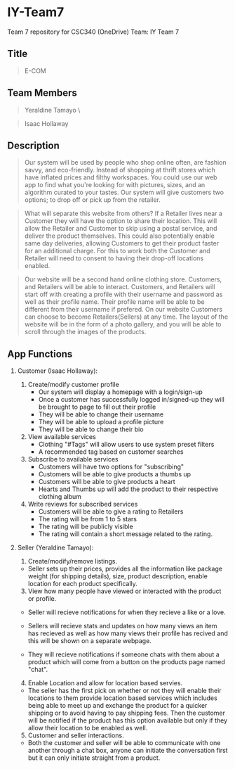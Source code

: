 # IY-Team7

Team 7 repository for CSC340 (OneDrive)
Team: IY Team 7

## Title
> E-COM 

## Team Members
> Yeraldine Tamayo \

> Isaac Hollaway

## Description 
> Our system will be used by people who shop online often, are fashion savvy, and eco-friendly. 
> Instead of shopping at thrift stores which have inflated prices and filthy workspaces. 
> You could use our web app to find what you're looking for with pictures, sizes, and an algorithm curated to your tastes. 
> Our system will give customers two options; to drop off or pick up from the retailer.

> What will separate this website from others? If a Retailer lives near a Customer they will have the option to share their location. 
> This will allow the Retailer and Customer to skip using a postal service, and deliver the product themselves. 
> This could also potentially enable same day deliveries, allowing Customers to get their product faster for an additional charge. 
> For this to work both the Customer and Retailer will need to consent to having their drop-off locations enabled. 

> Our website will be a second hand online clothing store. Customers, and Retailers will be able to interact. 
> Customers, and Retailers will start off with creating a profile with their username and password as well as their profile name. 
> Their profile name will be able to be different from their username if prefered. 
> On our website Customers can choose to become Retailers(Sellers) at any time. 
> The layout of the website will be in the form of a photo gallery, and you will be able to scroll through the images of the products.

## App Functions
1. Customer (Isaac Hollaway):
    1. Create/modify customer profile 
        - Our system will display a homepage with a login/sign-up
        - Once a customer has successfully logged in/signed-up they will be brought to page to fill out their profile
        - They will be able to change their username
        - They will be able to upload a profile picture
        - They will be able to change their bio
    2. View available services 
        - Clothing "#Tags" will allow users to use system preset filters
        - A recommended tag based on customer searches 
    3. Subscribe to available services
        - Customers will have two options for "subscribing"
        - Customers will be able to give products a thumbs up
        - Customers will be able to give products a heart
        - Hearts and Thumbs up will add the product to their respective clothing album 
    4. Write reviews for subscribed services 
        - Customers will be able to give a rating to Retailers
        - The rating will be from 1 to 5 stars
        - The rating will be publicly visible
        - The rating will contain a short message related to the rating.
2. Seller (Yeraldine Tamayo):
    1. Create/modify/remove listings.

    - Seller sets up their prices, provides all the information like package weight (for shipping details), size, product description, enable location for each product specifically.

    3. View how many people have viewed or interacted with the product or profile. 

    - Seller will recieve notifications for when they recieve a like or a love.

    - Sellers will recieve stats and updates on how many views an item has recieved as well as how many views their profile has recived and this will be shown on a separate webpage.

    - They will recieve notifications if someone chats with them about a product which will come from a button on the products page named "chat".

    4. Enable Location and allow for location based servies. 

    - The seller has the first pick on whether or not they will enable their locations to them provide location based services which includes being able to meet up and exchange the product for a quicker shipping or to avoid having to pay shipping fees. Then the customer will be notified if the product has this option available but only if they allow their location to be enabled as well. 

    5. Customer and seller interactions.

    - Both the customer and seller will be able to communicate with one another through a chat box, anyone can initiate the conversation first but it can only initiate straight from a product. 